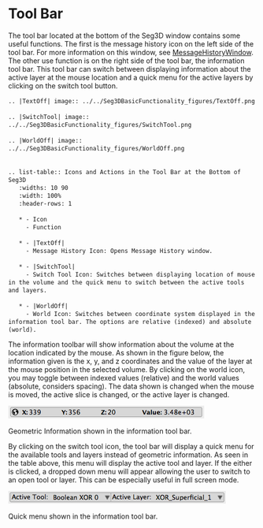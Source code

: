 # Tool Bar

The tool bar located at the bottom of the Seg3D window contains some useful functions. The first is the message history icon on the left side of the tool bar. For more information on this window, see [MessageHistoryWindow](../Seg3DWindows/MessageHistoryWindow.md). The other use function is on the right side of the tool bar, the information tool bar. This tool bar can switch between displaying information about the active layer at the mouse location and a quick menu for the active layers by clicking on the switch tool button.

```eval_rst
.. |TextOff| image:: ../../Seg3DBasicFunctionality_figures/TextOff.png

.. |SwitchTool| image:: ../../Seg3DBasicFunctionality_figures/SwitchTool.png

.. |WorldOff| image:: ../../Seg3DBasicFunctionality_figures/WorldOff.png


.. list-table:: Icons and Actions in the Tool Bar at the Bottom of Seg3D
   :widths: 10 90
   :width: 100%
   :header-rows: 1
   
   * - Icon
     - Function

   * - |TextOff|
     - Message History Icon: Opens Message History window.

   * - |SwitchTool|
     - Switch Tool Icon: Switches between displaying location of mouse in the volume and the quick menu to switch between the active tools and layers.

   * - |WorldOff|
     - World Icon: Switches between coordinate system displayed in the information tool bar. The options are relative (indexed) and absolute (world).

```

The information toolbar will show information about the volume at the location indicated by the mouse. As shown in the figure below, the information given is the x, y, and z coordinates and the value of the layer at the mouse position in the selected volume. By clicking on the world icon, you may toggle between indexed values (relative) and the world values (absolute, considers spacing). The data shown is changed when the mouse is moved, the active slice is changed, or the active layer is changed.

![geometricinfo](../../Seg3DBasicFunctionality_figures/geometric_info.png)
<figcaption>Geometric Information shown in the information tool bar.</figcaption>

By clicking on the switch tool icon, the tool bar will display a quick menu for the available tools and layers instead of geometric information. As seen in the table above, this menu will display the active tool and layer. If the either is clicked, a dropped down menu will appear allowing the user to switch to an open tool or layer. This can be especially useful in full screen mode.

![quickmenu](../../Seg3DBasicFunctionality_figures/quick_menu.png)
<figcaption>Quick menu shown in the information tool bar.</figcaption>
